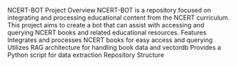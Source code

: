 NCERT-BOT
Project Overview
NCERT-BOT is a repository focused on integrating and processing educational content from the NCERT curriculum. This project aims to create a bot that can assist with accessing and querying NCERT books and related educational resources.
Features
Integrates and processes NCERT books for easy access and querying
Utilizes RAG architecture for handling book data and vectordb
Provides a Python script for data extraction
Repository Structure

